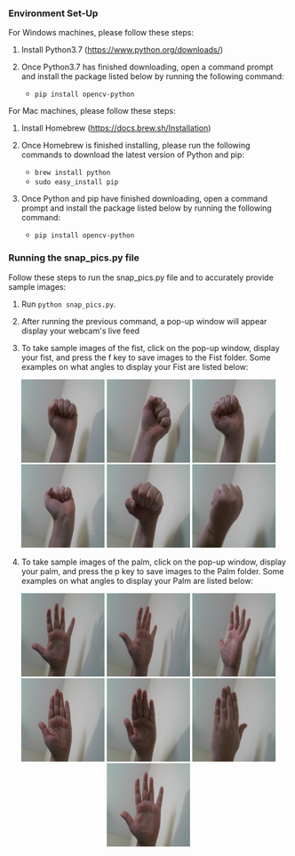 ### Environment Set-Up

 For Windows machines, please follow these steps:

1. Install Python3.7 (https://www.python.org/downloads/)

2. Once Python3.7 has finished downloading, open a command prompt and install the package listed below by running the following command:
   + `pip install opencv-python`
   

 For Mac machines, please follow these steps:
 
1. Install Homebrew (https://docs.brew.sh/Installation)

2. Once Homebrew is finished installing, please run the following commands to download the latest version of Python and pip:
   + `brew install python`
   + `sudo easy_install pip`
   
3. Once Python and pip have finished downloading, open a command prompt and install the package listed below by running the following command:
   + `pip install opencv-python`
   
### Running the snap_pics.py file

 Follow these steps to run the snap_pics.py file and to accurately provide sample images:

 1. Run `python snap_pics.py`.

 2. After running the previous command, a pop-up window will appear display your webcam's live feed
 
 3. To take sample images of the fist, click on the pop-up window, display your fist, and press the f key to save images to the Fist folder. Some examples on what angles to display your Fist are listed below:
 
 <p align="center">
    <img src="https://raw.githubusercontent.com/codieorberson/samplePictures/master/Fist/fist0.75012501246309651.jpg" width="150" height="150">
    <img src="https://raw.githubusercontent.com/codieorberson/samplePictures/master/Fist/fist0.75012501246309652.jpg" width="150" height="150">
    <img src="https://raw.githubusercontent.com/codieorberson/samplePictures/master/Fist/fist0.75012501246309653.jpg" width="150" height="150">
    <img src="https://raw.githubusercontent.com/codieorberson/samplePictures/master/Fist/fist0.75012501246309654.jpg" width="150" height="150">
    <img src="https://raw.githubusercontent.com/codieorberson/samplePictures/master/Fist/fist0.75012501246309655.jpg" width="150" height="150">
    <img src="https://raw.githubusercontent.com/codieorberson/samplePictures/master/Fist/fist0.75012501246309656.jpg" width="150" height="150">
 </p>
 
 4. To take sample images of the palm, click on the pop-up window, display your palm, and press the p key to save images to the Palm folder. Some examples on what angles to display your Palm are listed below:
 
 <p align="center">
    <img src="https://raw.githubusercontent.com/codieorberson/samplePictures/master/Palm/palm0.75012501246309651.jpg" width="150" height="150">
    <img src="https://raw.githubusercontent.com/codieorberson/samplePictures/master/Palm/palm0.75012501246309652.jpg" width="150" height="150">
    <img src="https://raw.githubusercontent.com/codieorberson/samplePictures/master/Palm/palm0.75012501246309653.jpg" width="150" height="150">
    <img src="https://raw.githubusercontent.com/codieorberson/samplePictures/master/Palm/palm0.75012501246309654.jpg" width="150" height="150">
    <img src="https://raw.githubusercontent.com/codieorberson/samplePictures/master/Palm/palm0.75012501246309655.jpg" width="150" height="150">
    <img src="https://raw.githubusercontent.com/codieorberson/samplePictures/master/Palm/palm0.75012501246309656.jpg" width="150" height="150">
    <img src="https://raw.githubusercontent.com/codieorberson/samplePictures/master/Palm/palm0.75012501246309657.jpg" width="150" height="150">
 </p>  
 
